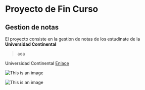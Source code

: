 # Proyecto de Fin Curso
## Gestion de notas
El proyecto consiste en la gestion de notas de los estudinate de la **Universidad Continental**
> aea

Universidad Continental [Enlace](https://ucontinental.edu.pe/)

![This is an image](https://i.pinimg.com/474x/29/9c/b9/299cb9f96951c1a54c64e05c6e52b7bd.jpg)

![This is an image](/imagenes/descarga.png)
